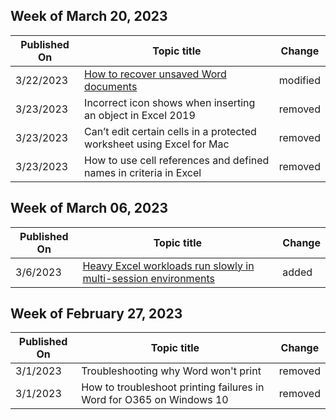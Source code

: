 <!-- This file is generated automatically each week. Changes made to this file will be overwritten.-->



## Week of March 20, 2023


| Published On |Topic title | Change |
|------|------------|--------|
| 3/22/2023 | [How to recover unsaved Word documents](/office/troubleshoot/word/recover-lost-unsaved-corrupted-document) | modified |
| 3/23/2023 | Incorrect icon shows when inserting an object in Excel 2019 | removed |
| 3/23/2023 | Can’t edit certain cells in a protected worksheet using Excel for Mac | removed |
| 3/23/2023 | How to use cell references and defined names in criteria in Excel | removed |


## Week of March 06, 2023


| Published On |Topic title | Change |
|------|------------|--------|
| 3/6/2023 | [Heavy Excel workloads run slowly in multi-session environments](/office/troubleshoot/excel/heavy-excel-workloads-run-slowly-multisession) | added |


## Week of February 27, 2023


| Published On |Topic title | Change |
|------|------------|--------|
| 3/1/2023 | Troubleshooting why Word won't print | removed |
| 3/1/2023 | How to troubleshoot printing failures in Word for O365 on Windows 10 | removed |
